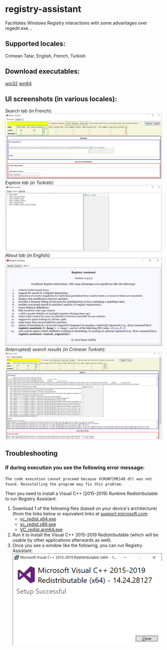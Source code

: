 # registry-assistant
Facilitates Windows Registry interactions with some advantages over regedit.exe... 

## Supported locales:
Crimean Tatar, English, French, Turkish

## Download executables:
[win32](https://github.com/haqer1/registry-assistant/raw/master/dist/registry-assistant.win32.exe)
[win64](https://github.com/haqer1/registry-assistant/raw/master/dist/registry-assistant.win64.exe)

## UI screenshots (in various locales):
Search tab (in French):
![Search tab (in French)](doc/include/img/intro/rechercher.fr.png)
*Explore tab (in Turkish):*
![Explore tab (in Turkish)](doc/include/img/intro/browsing.tr.png)
*About tab (in English):*
![About tab (in English)](doc/include/img/intro/about.en.png)
*(Interrupted) search results (in Crimean Turkish):*
![(Interrupted) search results (in Crimean Turkish)](doc/include/img/intro/search_results.crh.png)

## Troubleshooting
### If during execution you see the following error message:
`The code execution cannot proceed because VCRUNTIME140.dll was not found. Reinstalling the program may fix this problem.`

Then you need to install a Visual C++ (2015-2019) Runtime Redistributable to run Registry Assistant:
1. Download 1 of the following files (based on your device's architecture)
(from the links below or equivalent links at 
[support.microsoft.com](https://support.microsoft.com/en-gb/help/2977003/the-latest-supported-visual-c-downloads):
    - [vc_redist.x64.exe](https://aka.ms/vs/16/release/vc_redist.x64.exe)
    - [vc_redist.x86.exe](https://aka.ms/vs/16/release/vc_redist.x86.exe)
    - [VC_redist.arm64.exe](https://aka.ms/vs/16/release/VC_redist.arm64.exe)
2. Run it to install the Visual C++ 2015-2019 Redistributable (which will be usable by other applications afterwards as well).
3. Once you see a window like the following, you can run Registry Assistant:
![Redistributable installed](doc/include/img/troubleshooting/redistributable-installed.png)

